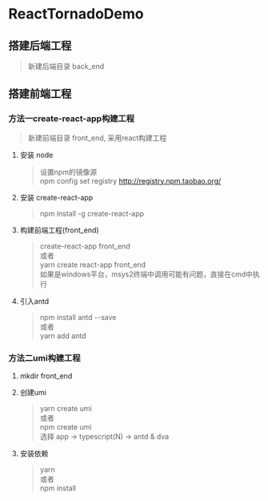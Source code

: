 # ReactTornadoDemo

## 搭建后端工程
> 新建后端目录 back_end  


## 搭建前端工程

### 方法一create-react-app构建工程
> 新建前端目录 front_end, 采用react构建工程  
1. 安装 node  
    > 设置npm的镜像源  
    > npm config set registry http://registry.npm.taobao.org/  

2. 安装 create-react-app  
    > npm install -g create-react-app  

3. 构建前端工程(front_end)  
    > create-react-app front_end  
    > 或者  
    > yarn create react-app front_end  
    > 如果是windows平台，msys2终端中调用可能有问题，直接在cmd中执行  
    >

4. 引入antd
    > npm install antd --save  
    > 或者   
    > yarn add antd

### 方法二umi构建工程
1. mkdir front_end

2. 创建umi
    > yarn create umi  
    > 或者  
    > npm create umi  
    > 选择 app -> typescript(N) -> antd & dva

3. 安装依赖  
    > yarn  
    > 或者  
    > npm install  








